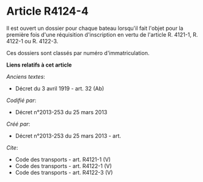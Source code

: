 # Article R4124-4

Il est ouvert un dossier pour chaque bateau lorsqu'il fait l'objet pour la première fois d'une réquisition d'inscription en
vertu de l'article R. 4121-1, R. 4122-1 ou R. 4122-3. 

Ces dossiers sont classés par numéro d'immatriculation.

**Liens relatifs à cet article**

_Anciens textes_:

  - Décret du 3 avril 1919 - art. 32 (Ab)

_Codifié par_:

  - Décret n°2013-253 du 25 mars 2013

_Créé par_:

  - Décret n°2013-253 du 25 mars 2013 - art.

_Cite_:

  - Code des transports - art. R4121-1 (V)
  - Code des transports - art. R4122-1 (V)
  - Code des transports - art. R4122-3 (V)
